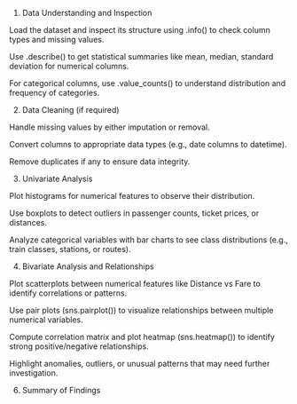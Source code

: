 1. Data Understanding and Inspection

Load the dataset and inspect its structure using .info() to check column types and missing values.

Use .describe() to get statistical summaries like mean, median, standard deviation for numerical columns.

For categorical columns, use .value_counts() to understand distribution and frequency of categories.

2. Data Cleaning (if required)

Handle missing values by either imputation or removal.

Convert columns to appropriate data types (e.g., date columns to datetime).

Remove duplicates if any to ensure data integrity.

3. Univariate Analysis

Plot histograms for numerical features to observe their distribution.

Use boxplots to detect outliers in passenger counts, ticket prices, or distances.

Analyze categorical variables with bar charts to see class distributions (e.g., train classes, stations, or routes).

4. Bivariate Analysis and Relationships

Plot scatterplots between numerical features like Distance vs Fare to identify correlations or patterns.

Use pair plots (sns.pairplot()) to visualize relationships between multiple numerical variables.

Compute correlation matrix and plot heatmap (sns.heatmap()) to identify strong positive/negative relationships.

Highlight anomalies, outliers, or unusual patterns that may need further investigation.

6. Summary of Findings

